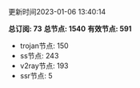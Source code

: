 更新时间2023-01-06 13:40:14

**总订阅: 73**
**总节点: 1540**
**有效节点: 591**
- trojan节点: 150
- ss节点: 243
- v2ray节点: 193
- ssr节点: 5
